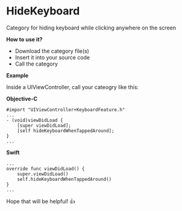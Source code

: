 # HideKeyboard
Category for hiding keyboard while clicking anywhere on the screen

**How to use it?**

- Download the category file(s) 
- Insert it into your source code
- Call the category

**Example**

Inside a UIViewController, call your cateogry like this:

**Objective-C**

```
#import "UIViewController+KeyboardFeature.h"
...
- (void)viewDidLoad {
    [super viewDidLoad];
    [self hideKeyboardWhenTappedAround];
}
...
```

**Swift**

```
...
override func viewDidLoad() {
    super.viewDidLoad()
    self.hideKeyboardWhenTappedAround() 
}
...
```

Hope that will be helpful! 👍
